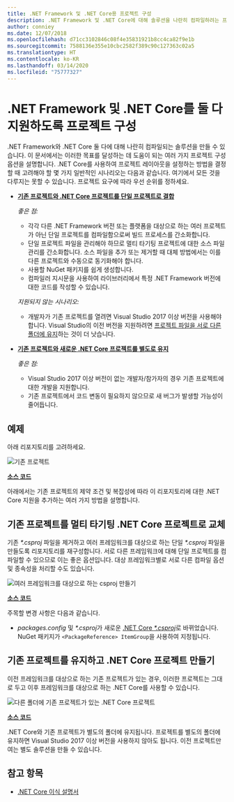 ```yaml
---
title: .NET Framework 및 .NET Core용 프로젝트 구성
description: .NET Framework 및 .NET Core에 대해 솔루션을 나란히 컴파일하려는 프로젝트 소유자를 위한 도움말입니다.
author: conniey
ms.date: 12/07/2018
ms.openlocfilehash: d71cc3102846c08f4e35831921b8cc4ca82f9e1b
ms.sourcegitcommit: 7588136e355e10cbc2582f389c90c127363c02a5
ms.translationtype: HT
ms.contentlocale: ko-KR
ms.lasthandoff: 03/14/2020
ms.locfileid: "75777327"
---
```

# <a name="organize-your-project-to-support-both-net-framework-and-net-core"></a>.NET Framework 및 .NET Core를 둘 다 지원하도록 프로젝트 구성

.NET Framework와 .NET Core 둘 다에 대해 나란히 컴파일되는 솔루션을 만들 수 있습니다. 이 문서에서는 이러한 목표를 달성하는 데 도움이 되는 여러 가지 프로젝트 구성 옵션을 설명합니다. .NET Core를 사용하여 프로젝트 레이아웃을 설정하는 방법을 결정할 때 고려해야 할 몇 가지 일반적인 시나리오는 다음과 같습니다. 여기에서 모든 것을 다루지는 못할 수 있습니다. 프로젝트 요구에 따라 우선 순위를 정하세요.

- [**기존 프로젝트와 .NET Core 프로젝트를 단일 프로젝트로 결합**](#replace-existing-projects-with-a-multi-targeted-net-core-project)

  *좋은 점:*
  - 각각 다른 .NET Framework 버전 또는 플랫폼을 대상으로 하는 여러 프로젝트가 아닌 단일 프로젝트를 컴파일함으로써 빌드 프로세스를 간소화합니다.
  - 단일 프로젝트 파일을 관리해야 하므로 멀티 타기팅 프로젝트에 대한 소스 파일 관리를 간소화합니다. 소스 파일을 추가 또는 제거할 때 대체 방법에서는 이를 다른 프로젝트와 수동으로 동기화해야 합니다.
  - 사용할 NuGet 패키지를 쉽게 생성합니다.
  - 컴파일러 지시문을 사용하여 라이브러리에서 특정 .NET Framework 버전에 대한 코드를 작성할 수 있습니다.

  *지원되지 않는 시나리오:*
  - 개발자가 기존 프로젝트를 열려면 Visual Studio 2017 이상 버전을 사용해야 합니다. Visual Studio의 이전 버전을 지원하려면 [프로젝트 파일을 서로 다른 폴더에 유지](#support-vs)하는 것이 더 낫습니다.

- <a name="support-vs"></a>[**기존 프로젝트와 새로운 .NET Core 프로젝트를 별도로 유지**](#keep-existing-projects-and-create-a-net-core-project)

  *좋은 점:*
  - Visual Studio 2017 이상 버전이 없는 개발자/참가자의 경우 기존 프로젝트에 대한 개발을 지원합니다.
  - 기존 프로젝트에서 코드 변동이 필요하지 않으므로 새 버그가 발생할 가능성이 줄어듭니다.

## <a name="example"></a>예제

아래 리포지토리를 고려하세요.

![기존 프로젝트](./media/project-structure/existing-project-structure.png)

[**소스 코드**](https://github.com/dotnet/samples/tree/master/framework/libraries/migrate-library/)

아래에서는 기존 프로젝트의 제약 조건 및 복잡성에 따라 이 리포지토리에 대한 .NET Core 지원을 추가하는 여러 가지 방법을 설명합니다.

## <a name="replace-existing-projects-with-a-multi-targeted-net-core-project"></a>기존 프로젝트를 멀티 타기팅 .NET Core 프로젝트로 교체

기존 *\*.csproj* 파일을 제거하고 여러 프레임워크를 대상으로 하는 단일 *\*.csproj* 파일을 만들도록 리포지토리를 재구성합니다. 서로 다른 프레임워크에 대해 단일 프로젝트를 컴파일할 수 있으므로 이는 좋은 옵션입니다. 대상 프레임워크별로 서로 다른 컴파일 옵션 및 종속성을 처리할 수도 있습니다.

![여러 프레임워크를 대상으로 하는 csproj 만들기](./media/project-structure/multi-targeted-project.png)

[**소스 코드**](https://github.com/dotnet/samples/tree/master/framework/libraries/migrate-library-csproj/)

주목할 변경 사항은 다음과 같습니다.

- *packages.config* 및 *\*.csproj*가 새로운 [.NET Core *\*.csproj*](https://github.com/dotnet/samples/tree/master/framework/libraries/migrate-library-csproj/src/Car/Car.csproj)로 바뀌었습니다. NuGet 패키지가 `<PackageReference> ItemGroup`을 사용하여 지정됩니다.

## <a name="keep-existing-projects-and-create-a-net-core-project"></a>기존 프로젝트를 유지하고 .NET Core 프로젝트 만들기

이전 프레임워크를 대상으로 하는 기존 프로젝트가 있는 경우, 이러한 프로젝트는 그대로 두고 이후 프레임워크를 대상으로 하는 .NET Core를 사용할 수 있습니다.

![다른 폴더에 기존 프로젝트가 있는 .NET Core 프로젝트](./media/project-structure/separate-projects-same-source.png)

[**소스 코드**](https://github.com/dotnet/samples/tree/master/framework/libraries/migrate-library-csproj-keep-existing/)

.NET Core와 기존 프로젝트가 별도의 폴더에 유지됩니다. 프로젝트를 별도의 폴더에 유지하면 Visual Studio 2017 이상 버전을 사용하지 않아도 됩니다. 이전 프로젝트만 여는 별도 솔루션을 만들 수 있습니다.

## <a name="see-also"></a>참고 항목

- [.NET Core 이식 설명서](index.md)
